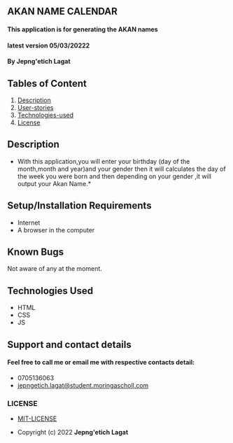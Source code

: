 ## AKAN NAME CALENDAR
#### This application is for generating the AKAN names
#### latest version  05/03/20222
#### By **Jepng'etich Lagat**
## Tables of Content
1. [Description](Description)
2. [User-stories](User-stories)
3. [Technologies-used](Technologies-Used)
4. [License](LICENSE)
## Description
   * With this application,you will enter your birthday (day of the month,month and year)and your gender then it will
      calculates the day of the week you were born and then depending on your gender ,it will output your Akan Name.*
## Setup/Installation Requirements
- Internet
- A browser in the computer
## Known Bugs
 Not aware of any at the moment.
## Technologies Used
- HTML
- CSS
- JS
## Support and contact details
#### Feel free to call me or email me with respective contacts detail:
* 0705136063
* jepngetich.lagat@student.moringascholl.com
### LICENSE
 * [MIT-LICENSE](LICENSE)

 * Copyright (c) 2022   **Jepng'etich Lagat**
  